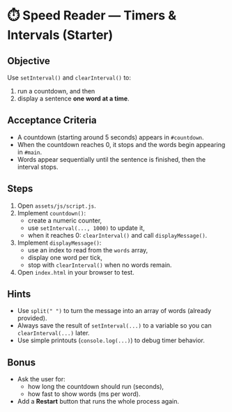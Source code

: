 # ⏱️ Speed Reader — Timers & Intervals (Starter)

## Objective
Use `setInterval()` and `clearInterval()` to:
1) run a countdown, and then
2) display a sentence **one word at a time**.

## Acceptance Criteria
- A countdown (starting around 5 seconds) appears in `#countdown`.
- When the countdown reaches 0, it stops and the words begin appearing in `#main`.
- Words appear sequentially until the sentence is finished, then the interval stops.

## Steps
1. Open `assets/js/script.js`.
2. Implement `countdown()`:
   - create a numeric counter,
   - use `setInterval(..., 1000)` to update it,
   - when it reaches 0: `clearInterval()` and call `displayMessage()`.
3. Implement `displayMessage()`:
   - use an index to read from the `words` array,
   - display one word per tick,
   - stop with `clearInterval()` when no words remain.
4. Open `index.html` in your browser to test.

## Hints
- Use `split(" ")` to turn the message into an array of words (already provided).
- Always save the result of `setInterval(...)` to a variable so you can `clearInterval(...)` later.
- Use simple printouts (`console.log(...)`) to debug timer behavior.

## Bonus
- Ask the user for:
  - how long the countdown should run (seconds),
  - how fast to show words (ms per word).
- Add a **Restart** button that runs the whole process again.

